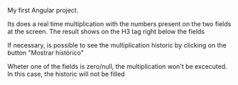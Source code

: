 My first Angular project.

Its does a real time multiplication with the numbers present on the two fields at the screen.
The result shows on the H3 tag right below the fields

If necessary, is possible to see the multiplication historic by clicking on the button "Mostrar histórico"

Wheter one of the fields is zero/null, the multiplication won't be excecuted. In this case, the historic will not be filled
